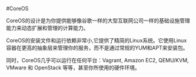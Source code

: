 #CoreOS

CoreOS的设计是为你提供能够像谷歌一样的大型互联网公司一样的基础设施管理能力来动态扩展和管理的计算能力。

CoreOS的安装文件和运行依赖非常小,它提供了精简的Linux系统。它使用Linux容器在更高的抽象层来管理你的服务，而不是通过常规的YUM和APT来安装包。

同时，CoreOS几乎可以运行在任何平台：Vagrant, Amazon EC2, QEMU/KVM, VMware 和 OpenStack 等等，甚至你所使用的硬件环境。

